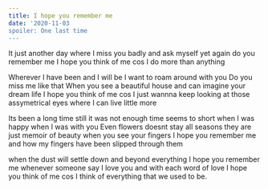 ```yaml
---
title: I hope you remember me
date: '2020-11-03
spoiler: One last time
---
```





It just another day
where I miss you badly
and ask myself yet again
do you remember me
I hope you think of me
cos I do more than anything

Wherever I have been and I will be
I want to roam around with you
Do you miss me like that
When you see a beautiful house
and can imagine your dream life
I hope you think of me
cos I just wannna keep looking 
at those assymetrical eyes
where I can live little more

Its been a long time
still it was not enough
time seems to short
when I was happy
when I was with you
Even flowers doesnt stay all seasons
they are just memoir of beauty 
when you see your fingers
I hope you remember me
and how my fingers have been slipped
through them

when the dust will settle down 
and beyond everything
I hope you remember me
whenever someone say
I love you 
and with each word of love
I hope you think of me
cos I think of everything
that we used to be.

